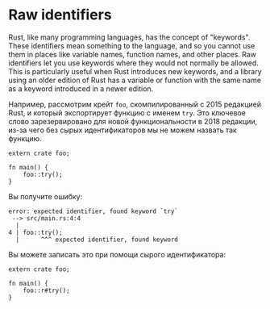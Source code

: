 # Raw identifiers

Rust, like many programming languages, has the concept of "keywords".
These identifiers mean something to the language, and so you cannot use them in
places like variable names, function names, and other places.
Raw identifiers let you use keywords where they would not normally be allowed.
This is particularly useful when Rust introduces new keywords, and a library
using an older edition of Rust has a variable or function with the same name
as a keyword introduced in a newer edition.

Например, рассмотрим крейт `foo`, скомпилированный с 2015 редакцией Rust, и который экспортирует функцию с именем `try`. Это ключевое слово зарезервировано для новой функциональности в 2018 редакции, из-за чего без сырых идентификаторов мы не можем назвать так функцию.

```rust,ignore
extern crate foo;

fn main() {
    foo::try();
}
```

Вы получите ошибку:

```text
error: expected identifier, found keyword `try`
 --> src/main.rs:4:4
  |
4 | foo::try();
  |      ^^^ expected identifier, found keyword
```

Вы можете записать это при помощи сырого идентификатора:

```rust,ignore
extern crate foo;

fn main() {
    foo::r#try();
}
```
